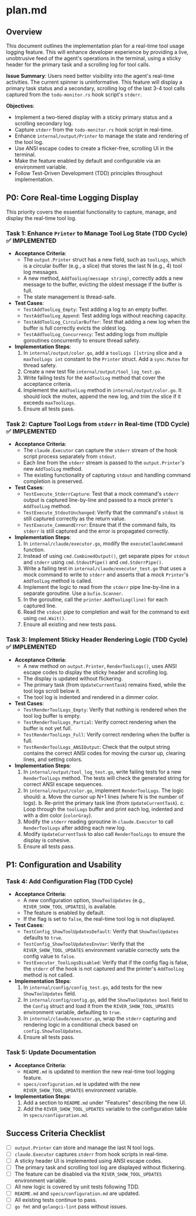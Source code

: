 # plan.md

## Overview

This document outlines the implementation plan for a real-time tool usage logging feature. This will enhance developer experience by providing a live, unobtrusive feed of the agent's operations in the terminal, using a sticky header for the primary task and a scrolling log for tool calls.

**Issue Summary**: Users need better visibility into the agent's real-time activities. The current spinner is uninformative. This feature will display a primary task status and a secondary, scrolling log of the last 3-4 tool calls captured from the `todo-monitor.rs` hook script's `stderr`.

**Objectives**:
- Implement a two-tiered display with a sticky primary status and a scrolling secondary log.
- Capture `stderr` from the `todo-monitor.rs` hook script in real-time.
- Enhance `internal/output/Printer` to manage the state and rendering of the tool log.
- Use ANSI escape codes to create a flicker-free, scrolling UI in the terminal.
- Make the feature enabled by default and configurable via an environment variable.
- Follow Test-Driven Development (TDD) principles throughout implementation.

## P0: Core Real-time Logging Display

This priority covers the essential functionality to capture, manage, and display the real-time tool log.

### Task 1: Enhance `Printer` to Manage Tool Log State (TDD Cycle) ✅ IMPLEMENTED

- **Acceptance Criteria**:
    - The `output.Printer` struct has a new field, such as `toolLogs`, which is a circular buffer (e.g., a slice) that stores the last N (e.g., 4) tool log messages.
    - A new method, `AddToolLog(message string)`, correctly adds a new message to the buffer, evicting the oldest message if the buffer is full.
    - The state management is thread-safe.
- **Test Cases**:
    - `TestAddToolLog_Empty`: Test adding a log to an empty buffer.
    - `TestAddToolLog_Append`: Test adding logs without reaching capacity.
    - `TestAddToolLog_CircularBuffer`: Test that adding a new log when the buffer is full correctly evicts the oldest log.
    - `TestAddToolLog_Concurrency`: Test adding logs from multiple goroutines concurrently to ensure thread safety.
- **Implementation Steps**:
    1. In `internal/output/color.go`, add a `toolLogs []string` slice and a `maxToolLogs int` constant to the `Printer` struct. Add a `sync.Mutex` for thread safety.
    2. Create a new test file `internal/output/tool_log_test.go`.
    3. Write failing tests for the `AddToolLog` method that cover the acceptance criteria.
    4. Implement the `AddToolLog` method in `internal/output/color.go`. It should lock the mutex, append the new log, and trim the slice if it exceeds `maxToolLogs`.
    5. Ensure all tests pass.

### Task 2: Capture Tool Logs from `stderr` in Real-time (TDD Cycle) ✅ IMPLEMENTED

- **Acceptance Criteria**:
    - The `claude.Executor` can capture the `stderr` stream of the hook script process separately from `stdout`.
    - Each line from the `stderr` stream is passed to the `output.Printer`'s new `AddToolLog` method.
    - The existing functionality of capturing `stdout` and handling command completion is preserved.
- **Test Cases**:
    - `TestExecute_StderrCapture`: Test that a mock command's `stderr` output is captured line-by-line and passed to a mock printer's `AddToolLog` method.
    - `TestExecute_StdoutUnchanged`: Verify that the command's `stdout` is still captured correctly as the return value.
    - `TestExecute_CommandError`: Ensure that if the command fails, its `stderr` is still captured and the error is propagated correctly.
- **Implementation Steps**:
    1. In `internal/claude/executor.go`, modify the `executeClaudeCommand` function.
    2. Instead of using `cmd.CombinedOutput()`, get separate pipes for `stdout` and `stderr` using `cmd.StdoutPipe()` and `cmd.StderrPipe()`.
    3. Write a failing test in `internal/claude/executor_test.go` that uses a mock command to write to `stderr` and asserts that a mock `Printer`'s `AddToolLog` method is called.
    4. Implement the logic to read from the `stderr` pipe line-by-line in a separate goroutine. Use a `bufio.Scanner`.
    5. In the goroutine, call the `printer.AddToolLog(line)` for each captured line.
    6. Read the `stdout` pipe to completion and wait for the command to exit using `cmd.Wait()`.
    7. Ensure all existing and new tests pass.

### Task 3: Implement Sticky Header Rendering Logic (TDD Cycle) ✅ IMPLEMENTED

- **Acceptance Criteria**:
    - A new method on `output.Printer`, `RenderToolLogs()`, uses ANSI escape codes to display the sticky header and scrolling log.
    - The display is updated without flickering.
    - The primary task (from `UpdateCurrentTask`) remains fixed, while the tool logs scroll below it.
    - The tool log is indented and rendered in a dimmer color.
- **Test Cases**:
    - `TestRenderToolLogs_Empty`: Verify that nothing is rendered when the tool log buffer is empty.
    - `TestRenderToolLogs_Partial`: Verify correct rendering when the buffer is not yet full.
    - `TestRenderToolLogs_Full`: Verify correct rendering when the buffer is full.
    - `TestRenderToolLogs_ANSIOutput`: Check that the output string contains the correct ANSI codes for moving the cursor up, clearing lines, and setting colors.
- **Implementation Steps**:
    1. In `internal/output/tool_log_test.go`, write failing tests for a new `RenderToolLogs` method. The tests will check the generated string for correct ANSI escape sequences.
    2. In `internal/output/color.go`, implement `RenderToolLogs`. The logic should:
        a. Move the cursor up N+1 lines (where N is the number of logs).
        b. Re-print the primary task line (from `UpdateCurrentTask`).
        c. Loop through the `toolLogs` buffer and print each log, indented and with a dim color (`colorGray`).
    3. Modify the `stderr` reading goroutine in `claude.Executor` to call `RenderToolLogs` after adding each new log.
    4. Modify `UpdateCurrentTask` to also call `RenderToolLogs` to ensure the display is cohesive.
    5. Ensure all tests pass.

## P1: Configuration and Usability

### Task 4: Add Configuration Flag (TDD Cycle)

- **Acceptance Criteria**:
    - A new configuration option, `ShowToolUpdates` (e.g., `RIVER_SHOW_TOOL_UPDATES`), is available.
    - The feature is enabled by default.
    - If the flag is set to `false`, the real-time tool log is not displayed.
- **Test Cases**:
    - `TestConfig_ShowToolUpdatesDefault`: Verify that `ShowToolUpdates` defaults to `true`.
    - `TestConfig_ShowToolUpdatesEnvVar`: Verify that the `RIVER_SHOW_TOOL_UPDATES` environment variable correctly sets the config value to `false`.
    - `TestExecutor_ToolLogsDisabled`: Verify that if the config flag is false, the `stderr` of the hook is not captured and the printer's `AddToolLog` method is not called.
- **Implementation Steps**:
    1. In `internal/config/config_test.go`, add tests for the new `ShowToolUpdates` field.
    2. In `internal/config/config.go`, add the `ShowToolUpdates bool` field to the `Config` struct and load it from the `RIVER_SHOW_TOOL_UPDATES` environment variable, defaulting to `true`.
    3. In `internal/claude/executor.go`, wrap the `stderr` capturing and rendering logic in a conditional check based on `config.ShowToolUpdates`.
    4. Ensure all tests pass.

### Task 5: Update Documentation

- **Acceptance Criteria**:
    - `README.md` is updated to mention the new real-time tool logging feature.
    - `specs/configuration.md` is updated with the new `RIVER_SHOW_TOOL_UPDATES` environment variable.
- **Implementation Steps**:
    1. Add a section to `README.md` under "Features" describing the new UI.
    2. Add the `RIVER_SHOW_TOOL_UPDATES` variable to the configuration table in `specs/configuration.md`.

## Success Criteria Checklist

- [ ] `output.Printer` can store and manage the last N tool logs.
- [ ] `claude.Executor` captures `stderr` from hook scripts in real-time.
- [ ] A sticky header UI is implemented using ANSI escape codes.
- [ ] The primary task and scrolling tool log are displayed without flickering.
- [ ] The feature can be disabled via the `RIVER_SHOW_TOOL_UPDATES` environment variable.
- [ ] All new logic is covered by unit tests following TDD.
- [ ] `README.md` and `specs/configuration.md` are updated.
- [ ] All existing tests continue to pass.
- [ ] `go fmt` and `golangci-lint` pass without issues.
